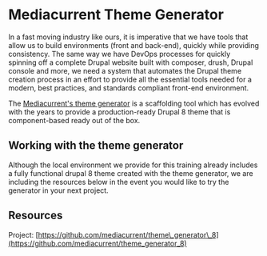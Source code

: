 # Mediacurrent Theme Generator

In a fast moving industry like ours, it is imperative that we have tools that allow us to build environments \(front and back-end\), quickly while providing consistency. The same way we have DevOps processes for quickly spinning off a complete Drupal website built with composer, drush, Drupal console and more, we need a system that automates the Drupal theme creation process in an effort to provide all the essential tools needed for a modern, best practices, and standards compliant front-end environment.

The [Mediacurrent's theme generator](https://github.com/mediacurrent/theme_generator_8) is a scaffolding tool which has evolved with the years to provide a production-ready Drupal 8 theme that is component-based ready out of the box.

## Working with the theme generator

Although the local environment we provide for this training already includes a fully functional drupal 8 theme created with the theme generator, we are including the resources below in the event you would like to try the generator in your next project.

## Resources

Project: [https://github.com/mediacurrent/theme\_generator\_8](https://github.com/mediacurrent/theme_generator_8)

